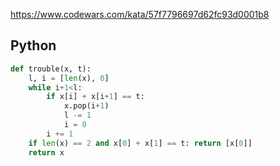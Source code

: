 https://www.codewars.com/kata/57f7796697d62fc93d0001b8

## Python
```python
def trouble(x, t):
    l, i = [len(x), 0]
    while i+1<l:
        if x[i] + x[i+1] == t:
            x.pop(i+1)
            l -= 1
            i = 0
        i += 1
    if len(x) == 2 and x[0] + x[1] == t: return [x[0]]
    return x
```